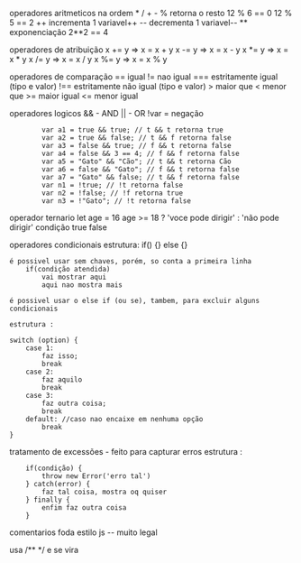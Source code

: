 operadores aritmeticos na ordem * / + -
    % retorna o resto   12 % 6 == 0       12 % 5 == 2
    ++ incrementa 1 variavel++
    -- decrementa 1 variavel--
    ** exponenciação 2**2 == 4

operadores de atribuição
    x += y => x = x + y
    x -= y => x = x - y
    x *= y => x = x * y
    x /= y => x = x / y
    x %= y => x = x % y


operadores de comparação 
    == igual
    != nao igual
    === estritamente igual (tipo e valor)
    !== estritamente não igual (tipo e valor)
    > maior que
    < menor que
    >= maior igual
    <= menor igual

operadores logicos
    && - AND
    || - OR
    !var = negação

            var a1 = true && true; // t && t retorna true
            var a2 = true && false; // t && f retorna false
            var a3 = false && true; // f && t retorna false
            var a4 = false && 3 == 4; // f && f retorna false
            var a5 = "Gato" && "Cão"; // t && t retorna Cão
            var a6 = false && "Gato"; // f && t retorna false
            var a7 = "Gato" && false; // t && f retorna false
            var n1 = !true; // !t retorna false
            var n2 = !false; // !f retorna true
            var n3 = !"Gato"; // !t retorna false


operador ternario
    let age = 16
    age >= 18 ? 'voce pode dirigir' : 'não pode dirigir'
    condição     true                  false

operadores condicionais
    estrutura: if() {} else {}

    é possivel usar sem chaves, porém, so conta a primeira linha
        if(condição atendida)
            vai mostrar aqui
            aqui nao mostra mais

    é possivel usar o else if (ou se), tambem, para excluir alguns condicionais

    estrutura : 
    
    switch (option) {
        case 1: 
            faz isso;
            break
        case 2:
            faz aquilo
            break
        case 3:
            faz outra coisa;
            break
        default: //caso nao encaixe em nenhuma opção
            break
    }

tratamento de excessões - feito para capturar erros
    estrutura :

        if(condição) {
            throw new Error('erro tal')
        } catch(error) {
            faz tal coisa, mostra oq quiser
        } finally {
            enfim faz outra coisa
        }

comentarios foda estilo js -- muito legal

usa /**  */ e se vira 